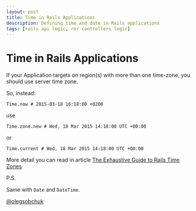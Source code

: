 ```yaml
---
layout: post
title: Time in Rails Applications
description: Defining time and date in Rails applications
tags: [rails api logic, ror controllers logic]
---
```


# Time in Rails Applications

If your Application targets on region(s) with more than one time-zone, you should use server time zone.

So, instead:

    Time.now # 2015-03-18 16:18:00 +0200
  
use

    Time.zone.new # Wed, 18 Mar 2015 14:18:00 UTC +00:00

or

    Time.current # Wed, 18 Mar 2015 14:18:00 UTC +00:00
  
More detail you can read in article [The Exhaustive Guide to Rails Time Zones](http://danilenko.org/2012/7/6/rails_timezones/)

P.S.

Same with `Date` and `DateTime`.



[@olegsobchuk](https://github.com/olegsobchuk)
